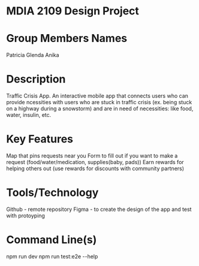 # MDIA 2109 Design Project 

# Group Members Names

Patricia 
Glenda
Anika
# Description 

Traffic Crisis App. An interactive mobile app that connects users who can provide ncessities with users who are stuck in traffic crisis (ex. being stuck on a highway during a snowstorm) and are in need of necessities: like food, water, insulin, etc. 

# Key Features 

Map that pins requests near you
Form to fill out if you want to make a request (food/water/medication, supplies(baby, pads))
Earn rewards for helping others out (use rewards for discounts with community partners)


# Tools/Technology

Github - remote repository
Figma - to create the design of the app and test with protoyping 


# Command Line(s)

npm run dev
npm run test:e2e
--help 

